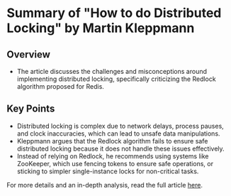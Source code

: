 # Summary of "How to do Distributed Locking" by Martin Kleppmann

## Overview
- The article discusses the challenges and misconceptions around implementing distributed locking, specifically criticizing the Redlock algorithm proposed for Redis.

## Key Points
- Distributed locking is complex due to network delays, process pauses, and clock inaccuracies, which can lead to unsafe data manipulations.
- Kleppmann argues that the Redlock algorithm fails to ensure safe distributed locking because it does not handle these issues effectively.
- Instead of relying on Redlock, he recommends using systems like ZooKeeper, which use fencing tokens to ensure safe operations, or sticking to simpler single-instance locks for non-critical tasks.

For more details and an in-depth analysis, read the full article [here](https://martin.kleppmann.com/2016/02/08/how-to-do-distributed-locking.html).
